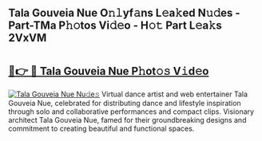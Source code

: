 ## Tala Gouveia Nue O𝚗𝚕yf𝚊ns L𝚎a𝚔ed N𝚞𝚍es - Part-TMa P𝚑𝚘tos Vi𝚍𝚎o - H𝚘𝚝 Part L𝚎a𝚔s 2VxVM

# <h2><a href="http://kf5us6.oniu.top/?m=Tala+Gouveia+Nue">🔗👉 🔴 Tala Gouveia Nue P𝚑ot𝚘𝚜 V𝚒d𝚎o</a></h2>

[![Tala Gouveia Nue Nu𝚍e𝚜](https://i.imgur.com/0qMVB7G.gif)](http://kf5us6.oniu.top/?m=Tala+Gouveia+Nue)
Virtual dance artist and web entertainer Tala Gouveia Nue, celebrated for distributing dance and lifestyle inspiration through solo and collaborative performances and compact clips. Visionary architect Tala Gouveia Nue, famed for their groundbreaking designs and commitment to creating beautiful and functional spaces.  
